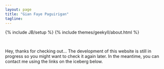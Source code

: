 ```yaml
---
layout: page
title: "Gian Faye Paguirigan"
tagline: 
---
```

{% include JB/setup %}
{% include themes/geekyll/about.html %}

<br>

Hey, thanks for checking out... The development of this website is still in progress so you might want to check it again later. In the meantime, you can contact me using the links on the iceberg below.

<!--ul class="posts">
  {% for post in site.categories.blog %}
    <li><a href="{{ BASE_PATH }}{{ post.url }}">{{ post.title }}</a>
      <span>{{ post.date | date: "%B %Y" }}</span></li>
  {% endfor %}
</ul-->